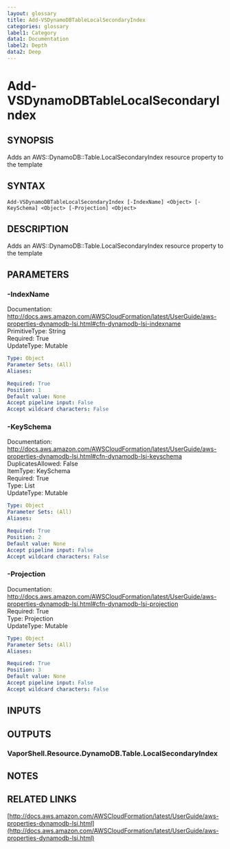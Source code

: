 ```yaml
---
layout: glossary
title: Add-VSDynamoDBTableLocalSecondaryIndex
categories: glossary
label1: Category
data1: Documentation
label2: Depth
data2: Deep
---
```


# Add-VSDynamoDBTableLocalSecondaryIndex

## SYNOPSIS
Adds an AWS::DynamoDB::Table.LocalSecondaryIndex resource property to the template

## SYNTAX

```
Add-VSDynamoDBTableLocalSecondaryIndex [-IndexName] <Object> [-KeySchema] <Object> [-Projection] <Object>
```

## DESCRIPTION
Adds an AWS::DynamoDB::Table.LocalSecondaryIndex resource property to the template

## PARAMETERS

### -IndexName
Documentation: http://docs.aws.amazon.com/AWSCloudFormation/latest/UserGuide/aws-properties-dynamodb-lsi.html#cfn-dynamodb-lsi-indexname    
PrimitiveType: String    
Required: True    
UpdateType: Mutable

```yaml
Type: Object
Parameter Sets: (All)
Aliases: 

Required: True
Position: 1
Default value: None
Accept pipeline input: False
Accept wildcard characters: False
```

### -KeySchema
Documentation: http://docs.aws.amazon.com/AWSCloudFormation/latest/UserGuide/aws-properties-dynamodb-lsi.html#cfn-dynamodb-lsi-keyschema    
DuplicatesAllowed: False    
ItemType: KeySchema    
Required: True    
Type: List    
UpdateType: Mutable

```yaml
Type: Object
Parameter Sets: (All)
Aliases: 

Required: True
Position: 2
Default value: None
Accept pipeline input: False
Accept wildcard characters: False
```

### -Projection
Documentation: http://docs.aws.amazon.com/AWSCloudFormation/latest/UserGuide/aws-properties-dynamodb-lsi.html#cfn-dynamodb-lsi-projection    
Required: True    
Type: Projection    
UpdateType: Mutable

```yaml
Type: Object
Parameter Sets: (All)
Aliases: 

Required: True
Position: 3
Default value: None
Accept pipeline input: False
Accept wildcard characters: False
```

## INPUTS

## OUTPUTS

### VaporShell.Resource.DynamoDB.Table.LocalSecondaryIndex

## NOTES

## RELATED LINKS

[http://docs.aws.amazon.com/AWSCloudFormation/latest/UserGuide/aws-properties-dynamodb-lsi.html](http://docs.aws.amazon.com/AWSCloudFormation/latest/UserGuide/aws-properties-dynamodb-lsi.html)

